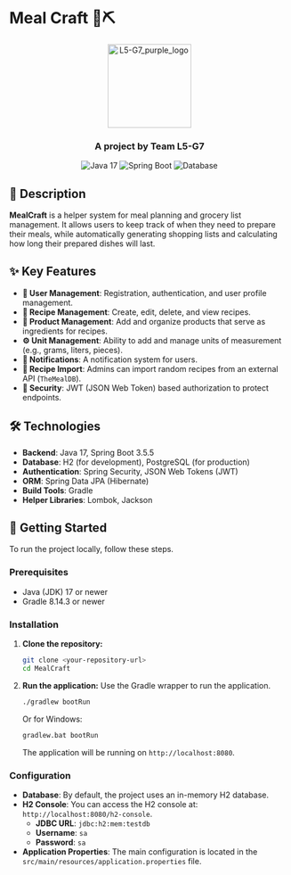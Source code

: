 # Meal Craft 🥗⛏️

<p align="center">
  <img src="https://github.com/user-attachments/assets/142b60b0-bedd-43a1-b250-7ba1f38e645e" 
       alt="L5-G7_purple_logo" 
       width="150" 
       height="150" />
</p>

<h3 align="center">
  A project by Team L5-G7
</h3>

<p align="center">
    <img src="https://img.shields.io/badge/Java-17-blue.svg" alt="Java 17">
    <img src="https://img.shields.io/badge/Spring%20Boot-3.5.5-brightgreen.svg" alt="Spring Boot">
    <img src="https://img.shields.io/badge/Database-H2%20/%20PostgreSQL-orange.svg" alt="Database">
</p>

## 📝 Description

**MealCraft** is a helper system for meal planning and grocery list management. It allows users to keep track of when they need to prepare their meals, while automatically generating shopping lists and calculating how long their prepared dishes will last.

## ✨ Key Features

* **👤 User Management**: Registration, authentication, and user profile management.
* **🥗 Recipe Management**: Create, edit, delete, and view recipes.
* **🛒 Product Management**: Add and organize products that serve as ingredients for recipes.
* **⚙️ Unit Management**: Ability to add and manage units of measurement (e.g., grams, liters, pieces).
* **🔔 Notifications**: A notification system for users.
* **🎲 Recipe Import**: Admins can import random recipes from an external API (`TheMealDB`).
* **🔐 Security**: JWT (JSON Web Token) based authorization to protect endpoints.

## 🛠️ Technologies

-   **Backend**: Java 17, Spring Boot 3.5.5
-   **Database**: H2 (for development), PostgreSQL (for production)
-   **Authentication**: Spring Security, JSON Web Tokens (JWT)
-   **ORM**: Spring Data JPA (Hibernate)
-   **Build Tools**: Gradle
-   **Helper Libraries**: Lombok, Jackson

## 🚀 Getting Started

To run the project locally, follow these steps.

### Prerequisites

-   Java (JDK) 17 or newer
-   Gradle 8.14.3 or newer

### Installation

1.  **Clone the repository:**
    ```bash
    git clone <your-repository-url>
    cd MealCraft
    ```

2.  **Run the application:**
    Use the Gradle wrapper to run the application.
    ```bash
    ./gradlew bootRun
    ```
    Or for Windows:
    ```bash
    gradlew.bat bootRun
    ```
    The application will be running on `http://localhost:8080`.

### Configuration

-   **Database**: By default, the project uses an in-memory H2 database.
-   **H2 Console**: You can access the H2 console at: `http://localhost:8080/h2-console`.
    -   **JDBC URL**: `jdbc:h2:mem:testdb`
    -   **Username**: `sa`
    -   **Password**: `sa`
-   **Application Properties**: The main configuration is located in the `src/main/resources/application.properties` file.
